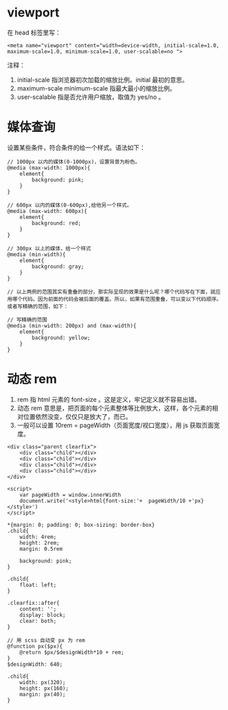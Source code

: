 # viewport
在 head 标签里写：
```
<meta name="viewport" content="width=device-width, initial-scale=1.0, maximum-scale=1.0, minimum-scale=1.0, user-scalable=no ">
```

注释：
1. initial-scale 指浏览器初次加载的缩放比例。initial 最初的意思。
2. maximum-scale minimum-scale 指最大最小的缩放比例。
3. user-scalable 指是否允许用户缩放，取值为 yes/no 。

# 媒体查询
设置某些条件，符合条件的给一个样式。语法如下：
```
// 1000px 以内的媒体(0-1000px)，设置背景为粉色。
@media (max-width: 1000px){
	element{
		background: pink;
	}
}

// 600px 以内的媒体(0-600px),给他另一个样式。
@media (max-width: 600px){
	element{
		background: red;
	}
}

// 300px 以上的媒体，给一个样式
@media (min-width){
	element{
		background: gray;
	}
}

// 以上两例的范围其实有重叠的部分，那实际呈现的效果是什么呢？哪个代码写在下面，就应用哪个代码。因为前面的代码会被后面的覆盖。所以，如果有范围重叠，可以变以下代码顺序。或者写精确的范围，如下：

// 写精确的范围
@media (min-width: 200px) and (max-width){
	element{
		background: yellow;
	}
} 
```

# 动态 rem 
1. rem 指 html 元素的 font-size 。这是定义，牢记定义就不容易出错。
2. 动态 rem 意思是，把页面的每个元素整体等比例放大，这样，各个元素的相对位置依然没变，仅仅只是放大了，而已。
3. 一般可以设置 10rem = pageWidth（页面宽度/视口宽度），用 js 获取页面宽度。
```
<div class="parent clearfix">
	<div class="child"></div>
	<div class="child"></div>
	<div class="child"></div>
	<div class="child"></div>
</div>

<script>
	var pageWidth = window.innerWidth
	document.write('<style>html{font-size:'+  pageWidth/10 +'px}</style>')
</script>

*{margin: 0; padding: 0; box-sizing: border-box}
.child{
	width: 4rem;
	height: 2rem;
	margin: 0.5rem 
	
	background: pink;	
}

.child{
	float: left;
}

.clearfix::after{
	content: '';
	display: block;
	clear: both;
}

// 用 scss 自动变 px 为 rem
@function px($px){
	@return $px/$designWidth*10 + rem;
}
$designWidth: 640;

.child{
	width: px(320);
	height: px(160);
	margin: px(40);
}
```
